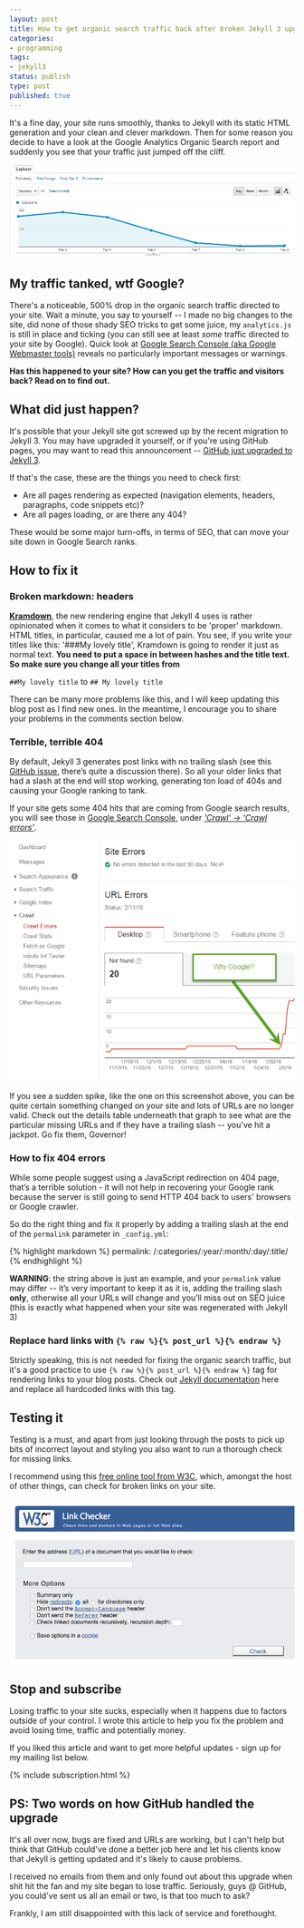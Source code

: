 ```yaml
---
layout: post
title: How to get organic search traffic back after broken Jekyll 3 upgrade
categories:
- programming
tags:
- jekyll3
status: publish
type: post
published: true
---
```

It's a fine day, your site runs smoothly, thanks to Jekyll with its static HTML generation and your
clean and clever markdown. Then for some reason you decide to have a look at the Google Analytics
Organic Search report and suddenly you see that your traffic just jumped off the cliff.

![Sudden drop in Google Analytics Organic Search Results][1]

## My traffic tanked, wtf Google?

There's a noticeable, 500% drop in the organic search traffic directed to your site. Wait a minute,
you say to yourself -- I made no big changes to the site, did none of those shady SEO tricks to get
some juice, my `analytics.js` is still in place and ticking (you can still see at least _some_
traffic directed to your site by Google). Quick look at [Google Search Console (aka Google Webmaster tools)][2] 
reveals no particularly important messages or warnings.

__Has this happened to your site? How can you get the traffic and visitors back? Read on to find out.__

## What did just happen?

It's possible that your Jekyll site got screwed up by the recent migration to Jekyll 3. You may have
upgraded it yourself, or if you're using GitHub pages, you may want to read this announcement --
[GitHub just upgraded to Jekyll 3][3].

If that's the case, these are the things you need to check first:

 - Are all pages rendering as expected (navigation elements, headers, paragraphs, code snippets etc)?
 - Are all pages loading, or are there any 404?

These would be some major turn-offs, in terms of SEO, that can move your site down in Google Search
ranks.

## How to fix it

### Broken markdown: headers

[__Kramdown__][4], the new rendering engine that Jekyll 4 uses is rather opinionated when it comes
to what it considers to be 'proper' markdown. HTML titles, in particular, caused me a lot of
pain.  You see, if you write your titles like this: '\#\#\#My lovely title', Kramdown is going to
render it just as normal text. __You need to put a space in between hashes and the title text.
So make sure you change all your titles from__

`##My lovely title` to `## My lovely title`

There can be many more problems like this, and I will keep updating this blog post as I find new
ones.  In the meantime, I encourage you to share your problems in the comments section below.

### Terrible, terrible 404
By default, Jekyll 3 generates post links with no trailing slash (see this [GitHub issue][5], there’s
quite a discussion there). So all your older links that had a slash at the end will stop working,
generating ton load of 404s and causing your Google ranking to tank.

If your site gets some 404 hits that are coming from Google search results, you will see those in
[Google Search Console][2], under [_'Crawl' -> 'Crawl errors'_][7].

![Crawl Errors shows you 404s][6]

If you see a sudden spike, like the one on this screenshot above, you can be quite certain something
changed on your site and lots of URLs are no longer valid. Check out the details table underneath
that graph to see what are the particular missing URLs and if they have a trailing slash -- you've
hit a jackpot. Go fix them, Governor!

### How to fix 404 errors

While some people suggest using a JavaScript redirection on 404 page, that’s a terrible solution -
it will not help in recovering your Google rank because the server is still going to send HTTP 404
back to users' browsers or Google crawler.

So do the right thing and fix it properly by adding a trailing slash at the end of the `permalink`
parameter in `_config.yml`:

{% highlight markdown %}
permalink: /:categories/:year/:month/:day/:title/
{% endhighlight %}

__WARNING__: the string above is just an example, and your `permalink` value may differ -- it’s very
important to keep it as it is, adding the trailing slash __only__, otherwise all your URLs will
change and you’ll miss out on SEO juice (this is exactly what happened when your site was
regenerated with Jekyll 3)

### Replace hard links with `{% raw %}{% post_url %}{% endraw %}`
Strictly speaking, this is not needed for fixing the organic search traffic, but it's a good practice
to use `{% raw %}{% post_url %}{% endraw %}` tag for rendering links to your blog posts. Check out [Jekyll documentation][8] 
here and replace all hardcoded links with this tag.

## Testing it
Testing is a must, and apart from just looking through the posts to pick up bits of incorrect
layout and styling you also want to run a thorough check for missing links.

I recommend using this [free online tool from W3C][9], which, amongst the host of other things, can check for
broken links on your site.

![W3C Validator tool][10]

## Stop and subscribe
Losing traffic to your site sucks, especially when it happens due to factors outside of your
control. I wrote this article to help you fix the problem and avoid losing time, traffic and
potentially money.

If you liked this article and want to get more helpful updates - sign up for my mailing list below.

{% include subscription.html %}

## PS: Two words on how GitHub handled the upgrade
It's all over now, bugs are fixed and URLs are working, but I can't help but think that GitHub
could've done a better job here and let his clients know that Jekyll is getting updated and it's
likely to cause problems.

I received no emails from them and only found out about this upgrade when shit hit the fan and my site
began to lose traffic. Seriously, guys @ GitHub, you could've sent us all an email or two, is that too
much to ask?

Frankly, I am still disappointed with this lack of service and forethought.

[1]:/img/jekyll/drop.png
[2]:https://www.google.com/webmasters/tools/
[3]:https://github.com/blog/2100-github-pages-now-faster-and-simpler-with-jekyll-3-0
[4]:http://kramdown.gettalong.org
[5]:https://github.com/jekyll/jekyll/issues/4440
[6]:/img/jekyll/404s.png
[7]:https://www.google.com/webmasters/tools/crawl-errors
[8]:http://jekyllrb.com/docs/templates/#post-url
[9]:https://validator.w3.org/checklink
[10]:/img/jekyll/w3cvalidator.png
